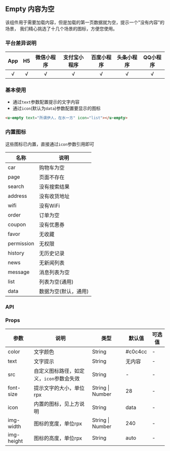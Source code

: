 ## Empty 内容为空

该组件用于需要加载内容，但是加载的第一页数据就为空，提示一个"没有内容"的场景，
我们精心挑选了十几个场景的图标，方便您使用。

### 平台差异说明

|App|H5|微信小程序|支付宝小程序|百度小程序|头条小程序|QQ小程序|
|:-:|:-:|:-:|:-:|:-:|:-:|:-:|
|√|√|√|√|√|√|√|

### 基本使用

- 通过`text`参数配置提示的文字内容
- 通过`icon`(默认为`data`)参数配置要显示的图标

```html
<u-empty text="所谓伊人，在水一方" icon="list"></u-empty>
```

### 内置图标

这些图标已内置，直接通过`icon`参数引用即可

| 名称         | 说明            | 
|-------------  |---------------- |
| car | 购物车为空 |
| page | 页面不存在 |
| search | 没有搜索结果 |
| address | 没有收货地址 |
| wifi | 没有WiFi |
| order | 订单为空 |
| coupon | 没有优惠券 |
| favor | 无收藏 |
| permission | 无权限 |
| history | 无历史记录 |
| news | 无新闻列表 |
| message | 消息列表为空 |
| list | 列表为空(通用) |
| data | 数据为空(默认，通用) |


### API

### Props

| 参数          | 说明            | 类型            | 默认值             |  可选值   |
|-------------  |---------------- |---------------|------------------ |-------- |
| color | 文字颜色 | String | #c0c4cc | - |
| text | 文字提示 | String  | 无内容 | - |
| src | 自定义图标路径，如定义，`icon`参数会失效 | String  | - | - |
| font-size | 提示文字的大小，单位rpx | String \| Number  | 28 | - |
| icon | 内置的图标，见上方说明 | String  | data | - |
| img-width | 图标的宽度，单位rpx | String \| Number  | 240 | - |
| img-height | 图标的高度，单位rpx | String  | auto | - |
